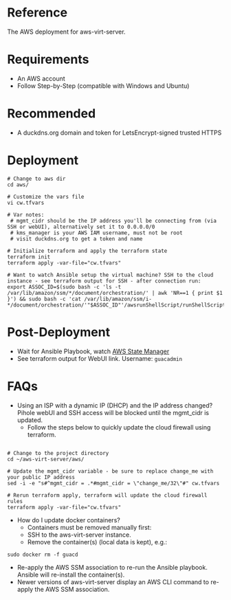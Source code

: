 # Reference
The AWS deployment for aws-virt-server.

# Requirements
- An AWS account
- Follow Step-by-Step (compatible with Windows and Ubuntu)

# Recommended
- A duckdns.org domain and token for LetsEncrypt-signed trusted HTTPS

# Deployment
```
# Change to aws dir
cd aws/

# Customize the vars file
vi cw.tfvars 

# Var notes:
 # mgmt_cidr should be the IP address you'll be connecting from (via SSH or webUI), alternatively set it to 0.0.0.0/0
 # kms_manager is your AWS IAM username, must not be root
 # visit duckdns.org to get a token and name

# Initialize terraform and apply the terraform state
terraform init
terraform apply -var-file="cw.tfvars"

# Want to watch Ansible setup the virtual machine? SSH to the cloud instance - see terraform output for SSH - after connection run:
export ASSOC_ID=$(sudo bash -c 'ls -t /var/lib/amazon/ssm/*/document/orchestration/' | awk 'NR==1 { print $1 }') && sudo bash -c 'cat /var/lib/amazon/ssm/i-*/document/orchestration/'"$ASSOC_ID"'/awsrunShellScript/runShellScript/stdout'
```

# Post-Deployment
- Wait for Ansible Playbook, watch [AWS State Manager](https://console.aws.amazon.com/systems-manager/state-manager)
- See terraform output for WebUI link. Username: `guacadmin`

# FAQs
- Using an ISP with a dynamic IP (DHCP) and the IP address changed? Pihole webUI and SSH access will be blocked until the mgmt_cidr is updated.
  - Follow the steps below to quickly update the cloud firewall using terraform.

```

# Change to the project directory
cd ~/aws-virt-server/aws/

# Update the mgmt_cidr variable - be sure to replace change_me with your public IP address
sed -i -e "s#^mgmt_cidr = .*#mgmt_cidr = \"change_me/32\"#" cw.tfvars

# Rerun terraform apply, terraform will update the cloud firewall rules
terraform apply -var-file="cw.tfvars"
```

- How do I update docker containers?
  - Containers must be removed manually first:
  - SSH to the aws-virt-server instance.
  - Remove the container(s) (local data is kept), e.g.:
```
sudo docker rm -f guacd
```
  - Re-apply the AWS SSM association to re-run the Ansible playbook. Ansible will re-install the container(s). 
  - Newer versions of aws-virt-server display an AWS CLI command to re-apply the AWS SSM association.
